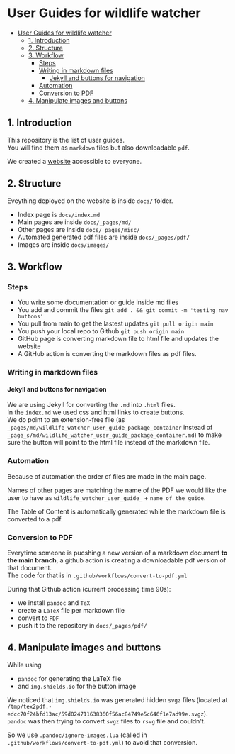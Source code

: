 # User Guides for wildlife watcher

- [User Guides for wildlife watcher](#user-guides-for-wildlife-watcher)
  - [1. Introduction](#1-introduction)
  - [2. Structure](#2-structure)
  - [3. Workflow](#3-workflow)
    - [Steps](#steps)
    - [Writing in markdown files](#writing-in-markdown-files)
      - [Jekyll and buttons for navigation](#jekyll-and-buttons-for-navigation)
    - [Automation](#automation)
    - [Conversion to PDF](#conversion-to-pdf)
  - [4. Manipulate images and buttons](#4-manipulate-images-and-buttons)

## 1. Introduction

This repository is the list of user guides.  
You will find them as `markdown` files but also downloadable `pdf`.  

We created a [website](https://wildlifeai.github.io/wildlife-watcher-user-guide/) accessible to everyone.  

## 2. Structure

Eveything deployed on the website is inside `docs/` folder.  

- Index page is `docs/index.md`
- Main pages are inside `docs/_pages/md/`
- Other pages are inside `docs/_pages/misc/`
- Automated generated pdf files are inside `docs/_pages/pdf/`
- Images are inside `docs/images/`

## 3. Workflow

### Steps

- You write some documentation or guide inside md files
- You add and commit the files `git add . && git commit -m 'testing nav buttons'`
- You pull from main to get the lastest updates `git pull origin main`
- You push your local repo to Github `git push origin main`
- GitHub page is converting markdown file to html file and updates the website
- A GitHub action is converting the markdown files as pdf files.  

### Writing in markdown files

#### Jekyll and buttons for navigation

We are using Jekyll for converting the `.md` into `.html` files.  
In the `index.md` we used css and html links to create buttons.  
We do point to an extension-free file (as `_pages/md/wildlife_watcher_user_guide_package_container` instead of `_page_s/md/wildlife_watcher_user_guide_package_container.md`) to make sure the button will point to the html file instead of the markdown file.  

### Automation

Because of automation the order of files are made in the main page.  

Names of other pages are matching the name of the PDF we would like the user to have as  `wildlife_watcher_user_guide_` + `name of the guide`.  

The Table of Content is automatically generated while the markdown file is converted to a pdf.

### Conversion to PDF

Everytime someone is pucshing a new version of a markdown document **to the main branch**, a github action is creating a downloadable pdf version of that document.  
The code for that is in `.github/workflows/convert-to-pdf.yml`

During that Github action (current processing time 90s):  

- we install `pandoc` and `TeX`
- create a `LaTeX` file per markdown file
- convert to `PDF`
- push it to the repository in `docs/_pages/pdf/`

## 4. Manipulate images and buttons

While using  

- `pandoc` for generating the LaTeX file
- and `img.shields.io` for the button image  

We noticed that `img.shields.io` was generated hidden `svgz` files (located at `/tmp/tex2pdf.-edcc70f24bfd13ac/59d024711638360f56ac84749e5c646f1e7ad99e.svgz`).  
`pandoc` was then trying to convert `svgz` files to `rsvg` file and couldn't.  

So we use `.pandoc/ignore-images.lua` (called in `.github/workflows/convert-to-pdf.yml`) to avoid that conversion.  
